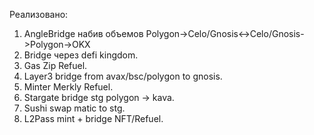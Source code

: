 Реализовано: 
  1. AngleBridge набив объемов Polygon->Celo/Gnosis<->Celo/Gnosis->Polygon->OKX
  2. Bridge через defi kingdom.
  3. Gas Zip Refuel.
  4. Layer3 bridge from avax/bsc/polygon to gnosis.
  5. Minter Merkly Refuel.
  6. Stargate bridge stg polygon -> kava.
  7. Sushi swap matic to stg.
  8. L2Pass mint + bridge NFT/Refuel.
